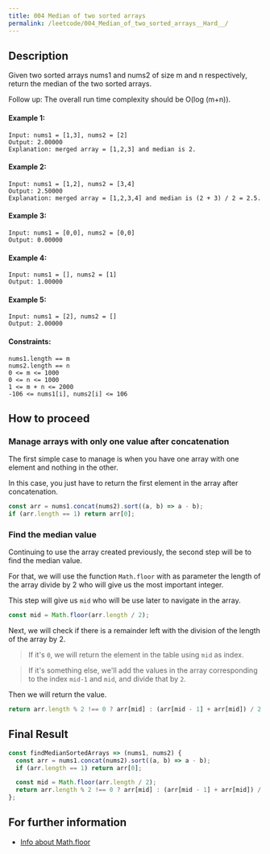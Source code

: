 ```yaml
---
title: 004 Median of two sorted arrays
permalink: /leetcode/004_Median_of_two_sorted_arrays__Hard__/
---
```


## Description

Given two sorted arrays nums1 and nums2 of size m and n respectively, return the median of the two sorted arrays.

Follow up: The overall run time complexity should be O(log (m+n)).

#### Example 1:

```
Input: nums1 = [1,3], nums2 = [2]
Output: 2.00000
Explanation: merged array = [1,2,3] and median is 2.
```

#### Example 2:

```
Input: nums1 = [1,2], nums2 = [3,4]
Output: 2.50000
Explanation: merged array = [1,2,3,4] and median is (2 + 3) / 2 = 2.5.
```

#### Example 3:

```
Input: nums1 = [0,0], nums2 = [0,0]
Output: 0.00000
```

#### Example 4:

```
Input: nums1 = [], nums2 = [1]
Output: 1.00000
```

#### Example 5:

```
Input: nums1 = [2], nums2 = []
Output: 2.00000
```

#### Constraints:

```
nums1.length == m
nums2.length == n
0 <= m <= 1000
0 <= n <= 1000
1 <= m + n <= 2000
-106 <= nums1[i], nums2[i] <= 106
```

## How to proceed

### Manage arrays with only one value after concatenation

The first simple case to manage is when you have one array with one element and nothing in the other.

In this case, you just have to return the first element in the array after concatenation.

```javascript
const arr = nums1.concat(nums2).sort((a, b) => a - b);
if (arr.length == 1) return arr[0];
```

### Find the median value

Continuing to use the array created previously, the second step will be to find the median value.

For that, we will use the function `Math.floor` with as parameter the length of the array divide by 2 who will give us the most important integer.

This step will give us `mid` who will be use later to navigate in the array.

```javascript
const mid = Math.floor(arr.length / 2);
```

Next, we will check if there is a remainder left with the division of the length of the array by 2.

> If it's `0`, we will return the element in the table using `mid` as index.

> If it's something else, we'll add the values ​​in the array corresponding to the index `mid-1` and `mid`, and divide that by `2`.

Then we will return the value.

```javascript
return arr.length % 2 !== 0 ? arr[mid] : (arr[mid - 1] + arr[mid]) / 2;
```

## Final Result

```javascript
const findMedianSortedArrays => (nums1, nums2) {
  const arr = nums1.concat(nums2).sort((a, b) => a - b);
  if (arr.length == 1) return arr[0];

  const mid = Math.floor(arr.length / 2);
  return arr.length % 2 !== 0 ? arr[mid] : (arr[mid - 1] + arr[mid]) / 2;
};
```

## For further information

- [Info about Math.floor](https://developer.mozilla.org/en-US/docs/Web/JavaScript/Reference/Global_Objects/Math/floor)
